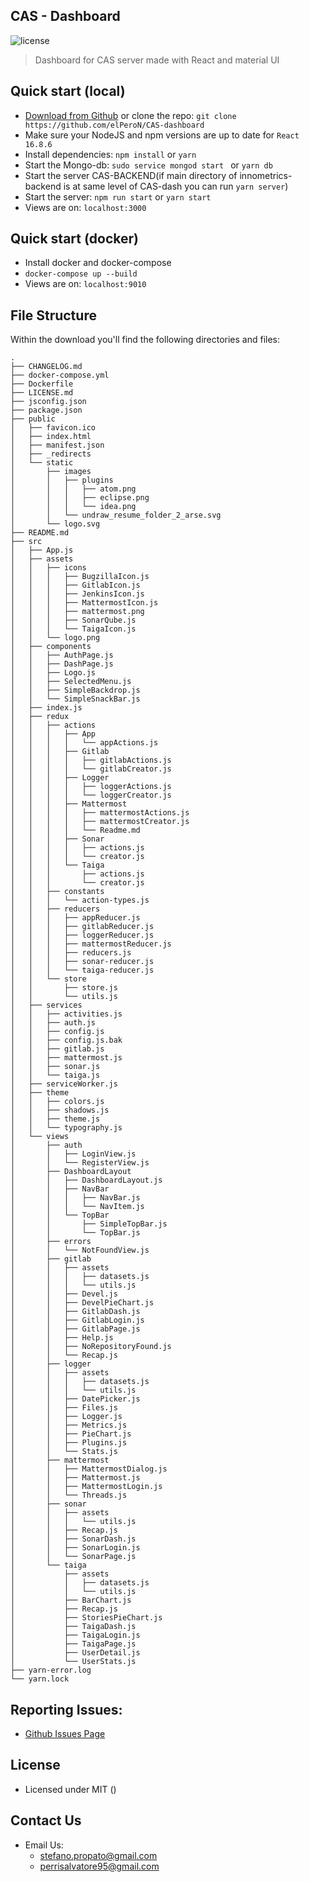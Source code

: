 ## CAS - Dashboard

![license](https://img.shields.io/badge/license-MIT-blue.svg)

> Dashboard for CAS server made with React and material UI

## Quick start (local)

- [Download from Github](https://github.com/elPeroN/CAS-dashboard/archive/master.zip) or clone the repo: `git clone https://github.com/elPeroN/CAS-dashboard`
- Make sure your NodeJS and npm versions are up to date for `React 16.8.6`
- Install dependencies: `npm install` or `yarn`
- Start the Mongo-db:	`sudo service mongod start ` or `yarn db`
- Start the server CAS-BACKEND(if main directory of innometrics-backend is at same level of CAS-dash you can run `yarn server`)
- Start the server: `npm run start` or `yarn start`
- Views are on: `localhost:3000`

## Quick start (docker)
- Install docker and docker-compose
- `docker-compose up --build`
- Views are on: `localhost:9010`

## File Structure

Within the download you'll find the following directories and files:

```
.
├── CHANGELOG.md
├── docker-compose.yml
├── Dockerfile
├── LICENSE.md
├── jsconfig.json
├── package.json
├── public
│   ├── favicon.ico
│   ├── index.html
│   ├── manifest.json
│   ├── _redirects
│   └── static
│       ├── images
│       │   ├── plugins
│       │   │   ├── atom.png
│       │   │   ├── eclipse.png
│       │   │   └── idea.png
│       │   └── undraw_resume_folder_2_arse.svg
│       └── logo.svg
├── README.md
├── src
│   ├── App.js
│   ├── assets
│   │   ├── icons
│   │   │   ├── BugzillaIcon.js
│   │   │   ├── GitlabIcon.js
│   │   │   ├── JenkinsIcon.js
│   │   │   ├── MattermostIcon.js
│   │   │   ├── mattermost.png
│   │   │   ├── SonarQube.js
│   │   │   └── TaigaIcon.js
│   │   └── logo.png
│   ├── components
│   │   ├── AuthPage.js
│   │   ├── DashPage.js
│   │   ├── Logo.js
│   │   ├── SelectedMenu.js
│   │   ├── SimpleBackdrop.js
│   │   └── SimpleSnackBar.js
│   ├── index.js
│   ├── redux
│   │   ├── actions
│   │   │   ├── App
│   │   │   │   └── appActions.js
│   │   │   ├── Gitlab
│   │   │   │   ├── gitlabActions.js
│   │   │   │   └── gitlabCreator.js
│   │   │   ├── Logger
│   │   │   │   ├── loggerActions.js
│   │   │   │   └── loggerCreator.js
│   │   │   ├── Mattermost
│   │   │   │   ├── mattermostActions.js
│   │   │   │   ├── mattermostCreator.js
│   │   │   │   └── Readme.md
│   │   │   ├── Sonar
│   │   │   │   ├── actions.js
│   │   │   │   └── creator.js
│   │   │   └── Taiga
│   │   │       ├── actions.js
│   │   │       └── creator.js
│   │   ├── constants
│   │   │   └── action-types.js
│   │   ├── reducers
│   │   │   ├── appReducer.js
│   │   │   ├── gitlabReducer.js
│   │   │   ├── loggerReducer.js
│   │   │   ├── mattermostReducer.js
│   │   │   ├── reducers.js
│   │   │   ├── sonar-reducer.js
│   │   │   └── taiga-reducer.js
│   │   └── store
│   │       ├── store.js
│   │       └── utils.js
│   ├── services
│   │   ├── activities.js
│   │   ├── auth.js
│   │   ├── config.js
│   │   ├── config.js.bak
│   │   ├── gitlab.js
│   │   ├── mattermost.js
│   │   ├── sonar.js
│   │   └── taiga.js
│   ├── serviceWorker.js
│   ├── theme
│   │   ├── colors.js
│   │   ├── shadows.js
│   │   ├── theme.js
│   │   └── typography.js
│   └── views
│       ├── auth
│       │   ├── LoginView.js
│       │   └── RegisterView.js
│       ├── DashboardLayout
│       │   ├── DashboardLayout.js
│       │   ├── NavBar
│       │   │   ├── NavBar.js
│       │   │   └── NavItem.js
│       │   └── TopBar
│       │       ├── SimpleTopBar.js
│       │       └── TopBar.js
│       ├── errors
│       │   └── NotFoundView.js
│       ├── gitlab
│       │   ├── assets
│       │   │   ├── datasets.js
│       │   │   └── utils.js
│       │   ├── Devel.js
│       │   ├── DevelPieChart.js
│       │   ├── GitlabDash.js
│       │   ├── GitlabLogin.js
│       │   ├── GitlabPage.js
│       │   ├── Help.js
│       │   ├── NoRepositoryFound.js
│       │   └── Recap.js
│       ├── logger
│       │   ├── assets
│       │   │   ├── datasets.js
│       │   │   └── utils.js
│       │   ├── DatePicker.js
│       │   ├── Files.js
│       │   ├── Logger.js
│       │   ├── Metrics.js
│       │   ├── PieChart.js
│       │   ├── Plugins.js
│       │   └── Stats.js
│       ├── mattermost
│       │   ├── MattermostDialog.js
│       │   ├── Mattermost.js
│       │   ├── MattermostLogin.js
│       │   └── Threads.js
│       ├── sonar
│       │   ├── assets
│       │   │   └── utils.js
│       │   ├── Recap.js
│       │   ├── SonarDash.js
│       │   ├── SonarLogin.js
│       │   └── SonarPage.js
│       └── taiga
│           ├── assets
│           │   ├── datasets.js
│           │   └── utils.js
│           ├── BarChart.js
│           ├── Recap.js
│           ├── StoriesPieChart.js
│           ├── TaigaDash.js
│           ├── TaigaLogin.js
│           ├── TaigaPage.js
│           ├── UserDetail.js
│           └── UserStats.js
├── yarn-error.log
└── yarn.lock

```

## Reporting Issues:

- [Github Issues Page](https://github.com/elPeroN/CAS-dashboard/issues)

## License

- Licensed under MIT ()

## Contact Us

- Email Us:
	- stefano.propato@gmail.com
	- perrisalvatore95@gmail.com
